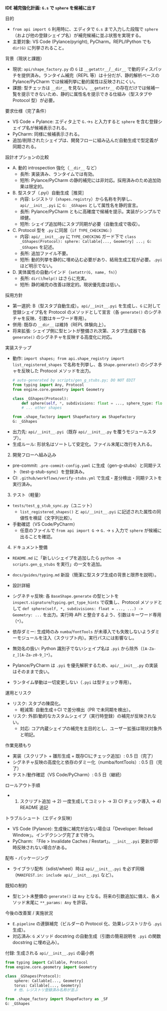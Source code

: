 **IDE 補完強化計画: `G.s` で `sphere` を候補に出す**

目的
- `from api import G` 利用時に、エディタで `G.s` まで入力した段階で `sphere`（および他の登録シェイプ名）が補完候補に並ぶ状態を実現する。
- 主要対象: VS Code (Pylance/pyright), PyCharm。REPL/IPython でも `dir(G)` に列挙されること。

背景（現状と課題）
- 現状: `api/shape_factory.py` の `G` は `__getattr__`/`__dir__` で動的ディスパッチを提供済み。ランタイム補完（REPL 等）は十分だが、静的解析ベースの Pylance/PyCharm では候補列挙に動的属性は反映されにくい。
- 課題: 型チェッカは `__dir__` を見ない。`__getattr__` の存在だけでは候補一覧を提示できないため、静的に属性名を提示できる仕組み（型スタブや Protocol 型）が必要。

要求仕様（完了条件）
- VS Code + Pylance: エディタ上で `G.`→`s` と入力すると `sphere` を含む登録シェイプ名が候補表示される。
- PyCharm: 同様に候補表示される。
- 追加/削除されたシェイプは、開発フローに組み込んだ自動生成で型定義が同期される。

設計オプションの比較
- A. 動的 introspection 強化（`__dir__` など）
  - 長所: 実装済み、ランタイムでは有効。
  - 短所: Pylance/PyCharm の静的補完には非対応。採用済みのため追加効果は限定的。
- B. 型スタブ（.pyi）自動生成［推奨］
  - 内容: レジストリ（`shapes.registry`）から名称を列挙し、`api/__init__.pyi` に `G: _GShapes` として属性名を静的宣言。
  - 長所: Pylance/PyCharm ともに高確度で候補を提示。実装がシンプルで頑健。
  - 短所: シェイプ追加時にスタブ同期が必要（自動生成で吸収）。
- C. Protocol 型を `.py` に同居（`if TYPE_CHECKING:`）
  - 内容: `api/__init__.py` に `TYPE_CHECKING` ガード下で `class _GShapes(Protocol): sphere: Callable[..., Geometry] ...; G: _GShapes` を記述。
  - 長所: 追加ファイル不要。
  - 短所: 動的列挙を静的に埋め込む必要があり、結局生成工程が必要。`.pyi` ほど明示でない。
- D. 実体属性の自動バインド（`setattr(G, name, fn)`）
  - 長所: `dir()`/`help()` はさらに充実。
  - 短所: 静的補完の改善は限定的。現状優先度は低い。

採用方針
- 第一選択: B（型スタブ自動生成）。`api/__init__.pyi` を生成し、`G` に対して登録シェイプ名を Protocol のメソッドとして宣言（各 `generate()` のシグネチャを反映、引数はキーワード専用）。
- 併用: 既存の `__dir__` は維持（REPL 体験向上）。
- 将来拡張: シェイプ側に型ヒントが整備され次第、スタブ生成器で各 `generate()` のシグネチャを反映する高度化に対応。

実装ステップ
- 動作: `import shapes; from api.shape_registry import list_registered_shapes` で名称を列挙し、各 `Shape.generate()` のシグネチャを反映した Protocol メソッドを出力。
  ```python
  # auto-generated by scripts/gen_g_stubs.py; DO NOT EDIT
  from typing import Any, Protocol
  from engine.core.geometry import Geometry

  class _GShapes(Protocol):
      def sphere(self, *, subdivisions: float = ..., sphere_type: float = ..., **_params: Any) -> Geometry: ...
      # ... other shapes

  from .shape_factory import ShapeFactory as ShapeFactory
  G: _GShapes
  ```
- 出力先: `api/__init__.pyi`（既存 `api/__init__.py` を覆うモジュールスタブ）。
- 生成ルール: 形状名はソートして安定化。ファイル末尾に改行を入れる。

2) 開発フローへ組み込み
- pre-commit: `.pre-commit-config.yaml` に生成（gen-g-stubs）と同期テスト（test-g-stub-sync）を登録済み。
- CI: `.github/workflows/verify-stubs.yml` で生成・差分検出・同期テストを実行済み。

3) テスト（軽量）
- `tests/test_g_stub_sync.py`（ユニット）
  - `list_registered_shapes()` と `api/__init__.pyi` に記述された属性の同値性を検証（文字列比較）。
- 手動確認（VS Code/PyCharm）
  - 任意のファイルで `from api import G` → `G.` → `s` 入力で `sphere` が候補に出ることを確認。

4) ドキュメント整備
- `README.md` に「新しいシェイプを追加したら `python -m scripts.gen_g_stubs` を実行」の一文を追加。
- `docs/guides/typing.md` 新設（簡潔に型スタブ生成の背景と限界を説明）。

- 設計詳細
- シグネチャ反映: 各 `BaseShape.generate` の型ヒントを `inspect.signature`/`typing.get_type_hints` で収集し、Protocol メソッドとして `def sphere(self, *, subdivisions: float = ..., ...) -> Geometry: ...` を出力。実行時 API と整合するよう、引数はキーワード専用（`*`）。
- 依存ダミー: 生成時のみ `numba`/`fontTools` が未導入でも失敗しないようダミーモジュールを注入（スクリプト内）。実行パスには影響なし。
- 無効名の扱い: Python 識別子でないシェイプ名は `.pyi` から除外（`[A-Za-z_][A-Za-z0-9_]*`）。
- Pylance/PyCharm は `.pyi` を優先解釈するため、`api/__init__.py` の実装はそのままで良い。
- ランタイム挙動は一切変更しない（`.pyi` は型チェック専用）。

運用とリスク
- リスク: スタブの陳腐化。
  - 軽減策: 自動生成＋CI で差分検出（PR で未同期を検出）。
- リスク: 外部/動的なカスタムシェイプ（実行時登録）の補完が反映されない。
  - 対応: コア内蔵シェイプの補完を主目的とし、ユーザー拡張は現状対象外と明記。

作業見積もり
- 実装（スクリプト + 雛形生成 + 既存CIにチェック追加）: 0.5 日（完了）
- シグネチャ反映の高度化と依存のダミー化（numba/fontTools）: 0.5 日（完了）
- テスト/動作確認（VS Code/PyCharm）: 0.5 日（継続）

ロールアウト手順
- 1) スクリプト追加 → 2) 一度生成してコミット → 3) CI チェック導入 → 4) README 追記

トラブルシュート（エディタ反映）
- VS Code (Pylance): 生成後に補完が出ない場合は「Developer: Reload Window」。インデクシング完了まで待つ。
- PyCharm: 「File > Invalidate Caches / Restart」。`__init__.pyi` 更新が即時反映されない場合がある。

配布・パッケージング
- ライブラリ配布（sdist/wheel）時は `api/__init__.pyi` を必ず同梱（`MANIFEST.in: include api/__init__.pyi` など）。

既知の制約
- 型ヒント未整備の `generate()` は `Any` となる。将来の引数追加に備え、各メソッド末尾に `**_params: Any` を許容。

今後の改善案 / 実施状況
- `E.pipeline` の連鎖補完（ビルダーの Protocol 化、効果レジストリから `.pyi` 生成）。
- 対応済み: `G` メソッド docstring の自動生成（引数の簡易説明を `.pyi` の関数 docstring に埋め込み）。

付録: 生成される `api/__init__.pyi` の最小例
```python
from typing import Callable, Protocol
from engine.core.geometry import Geometry

class _GShapes(Protocol):
    sphere: Callable[..., Geometry]
    torus: Callable[..., Geometry]
    # 他、レジストリ登録済み名称が並ぶ

from .shape_factory import ShapeFactory as _SF
G: _GShapes
```
